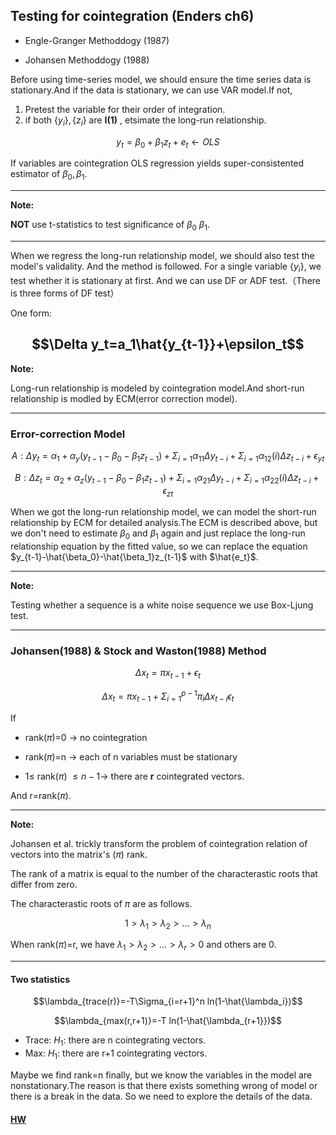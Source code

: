 ## Testing for cointegration (Enders ch6)
- Engle-Granger Methoddogy (1987)

- Johansen Methoddogy (1988)

Before using time-series model, we should ensure the time series data is stationary.And if the data is stationary, we can use VAR model.If not,

1. Pretest the variable for their order of integration.
2. if both $\{y_i\},\{z_i\}$ are **I(1)** , etsimate the long-run relationship.

$$y_t=\beta_0+\beta_1z_t+e_t\leftarrow OLS$$

If variables are cointegration OLS regression yields super-consistented estimator of $\beta_0,\beta_1$.

------------------------
**Note:**

**NOT** use t-statistics to test significance of $\beta_0$ $\beta_1$.

-------------------

When we regress the long-run relationship model, we should also test the model's validality. And the method is followed. For a single variable $\{y_i\}$, we  test whether it is stationary at first.
And we can use DF or ADF test.（There is three forms of DF test）

One form:

$$\Delta y_t=a_1\hat{y_{t-1}}+\epsilon_t$$
------------------
**Note:**

Long-run relationship is modeled by cointegration model.And short-run relationship is modled by ECM(error correction model).

-----------------

### Error-correction Model


$$A:\Delta y_t=\alpha_1+\alpha_y(y_{t-1}-\beta_0-\beta_1z_{t-1})+\Sigma_{i=1}\alpha_{11}\Delta y_{t-i}+\Sigma_{i=1}\alpha_{12}(i)\Delta z_{t-i}+\epsilon_{yt}$$

$$B: \Delta z_t=\alpha_2+\alpha_z(y_{t-1}-\beta_0-\beta_1z_{t-1})+\Sigma_{i=1}\alpha_{21}\Delta y_{t-i}+\Sigma_{i=1}\alpha_{22}(i)\Delta z_{t-i}+\epsilon_{zt}$$

When we got the long-run relationship model, we can model the short-run relationship by ECM for detailed analysis.The ECM is described above, but we don't need to estimate $\beta_0$ and $\beta_1$ again and just replace the long-run relationship equation by the fitted value, so we can replace the equation $y_{t-1}-\hat{\beta_0}-\hat{\beta_1}z_{t-1}$ with $\hat{e_t}$.

---------

**Note:**

Testing whether a sequence is a white noise sequence we use Box-Ljung test.

------------------

### Johansen(1988) & Stock and Waston(1988) Method

$$\Delta x_t=\pi x_{t-1}+\epsilon_t$$

$$\Delta x_t=\pi x_{t-1}+\Sigma_{i=1}^{p-1}\pi_i\Delta x_{t-i}\epsilon_t$$


If

- rank($\pi$)=0 $\rightarrow$ no cointegration

- rank($\pi$)=n $\rightarrow$ each of n variables must be stationary

- $1\leq$ rank($\pi$) $\leq n-1 \rightarrow$  there are **r** cointegrated vectors.

And r=rank($\pi$).

----------
**Note:**

Johansen et al. trickly transform the problem of cointegration relation of vectors into the matrix's ($\pi$) rank.

The rank of a matrix is equal to the number of the characterastic roots that differ from zero.

The characterastic roots of $\pi$ are as follows.

$$1>\lambda_1>\lambda_2>...>\lambda_n$$

When rank($\pi$)=r, we have $\lambda_1>\lambda_2>...>\lambda_r>0$ and others are 0.

--------
#### Two statistics

$$\lambda_{trace(r)}=-T\Sigma_{i=r+1}^n ln(1-\hat{\lambda_i})$$

$$\lambda_{max(r,r+1)}=-T ln(1-\hat{\lambda_{r+1}})$$


- Trace: $H_1:$ there are n cointegrating vectors.
- Max: $H_1:$ there are r+1 cointegrating vectors.

Maybe we find rank=n finally, but we know the variables in the model are nonstationary.The reason is that there exists something wrong of model or there is a break in the data. So we need to explore the details of the data.


#### <u>HW</u>
